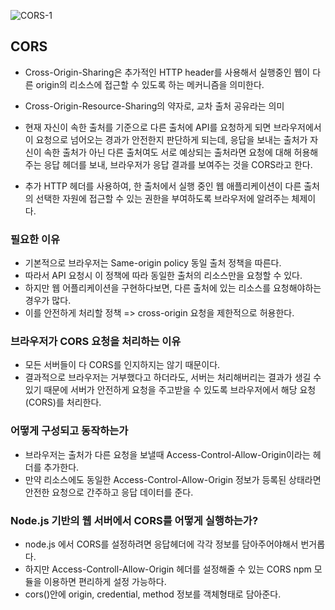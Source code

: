 ![CORS-1](https://user-images.githubusercontent.com/75515697/148893914-5a6f0724-9d31-458f-891d-ca6a9638e4f0.jpg)

## CORS

- Cross-Origin-Sharing은 추가적인 HTTP header를 사용해서 실행중인 웹이 다른 origin의 리소스에 접근할 수 있도록 하는 메커니즘을 의미한다.
- Cross-Origin-Resource-Sharing의 약자로, 교차 출처 공유라는 의미
- 현재 자신이 속한 출처를 기준으로 다른 출처에 API를 요청하게 되면 브라우저에서 이 요청으로 넘어오는 경과가 안전한지 판단하게 되는데, 응답을 보내는 출처가 자신이 속한 출처가 아닌 다른 출처여도 서로 예상되는 출처라면 요청에 대해 허용해주는 응답 헤더를 보내, 브라우저가 응답 결과를 보여주는 것을 CORS라고 한다.

- 추가 HTTP 헤더를 사용하여, 한 출처에서 실행 중인 웹 애플리케이션이 다른 출처의 선택한 자원에 접근할 수 있는 권한을 부여하도록 브라우저에 알려주는 체제이다.

### 필요한 이유

- 기본적으로 브라우저는 Same-origin policy 동일 출처 정책을 따른다.
- 따라서 API 요청시 이 정책에 따라 동일한 출처의 리소스만을 요청할 수 있다.
- 하지만 웹 어플리케이션을 구현하다보면, 다른 출처에 있는 리소스를 요청해야하는 경우가 많다.
- 이를 안전하게 처리할 정책 => cross-origin 요청을 제한적으로 허용한다.

### 브라우저가 CORS 요청을 처리하는 이유

- 모든 서버들이 다 CORS를 인지하지는 않기 때문이다.
- 결과적으로 브라우저는 거부했다고 하더라도, 서버는 처리해버리는 결과가 생길 수 있기 때문에 서버가 안전하게 요청을 주고받을 수 있도록 브라우저에서 해당 요청(CORS)를 처리한다.

### 어떻게 구성되고 동작하는가

- 브라우저는 출처가 다른 요청을 보낼때 Access-Control-Allow-Origin이라는 헤더를 추가한다.
- 만약 리소스에도 동일한 Access-Control-Allow-Origin 정보가 등록된 상태라면 안전한 요청으로 간주하고 응답 데이터를 준다.

### Node.js 기반의 웹 서버에서 CORS를 어떻게 실행하는가?

- node.js 에서 CORS를 설정하려면 응답헤더에 각각 정보를 담아주어야해서 번거롭다.
- 하지만 Access-Controll-Allow-Origin 헤더를 설정해줄 수 있는 CORS npm 모듈을 이용하면 편리하게 설정 가능하다.
- cors()안에 origin, credential, method 정보를 객체형태로 담아준다.
